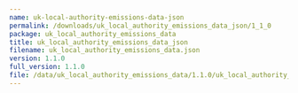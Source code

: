 ```yaml
---
name: uk-local-authority-emissions-data-json
permalink: /downloads/uk_local_authority_emissions_data_json/1_1_0
package: uk_local_authority_emissions_data
title: uk_local_authority_emissions_data_json
filename: uk_local_authority_emissions_data.json
version: 1.1.0
full_version: 1.1.0
file: /data/uk_local_authority_emissions_data/1.1.0/uk_local_authority_emissions_data.json
---
```

